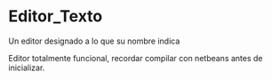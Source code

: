 # Editor_Texto
Un editor designado a lo que su nombre indica

Editor totalmente funcional, recordar compilar con netbeans antes de inicializar.
